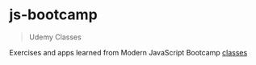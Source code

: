 #  js-bootcamp

>Udemy Classes

Exercises and apps learned from Modern JavaScript Bootcamp [classes](https://mead.io/)

